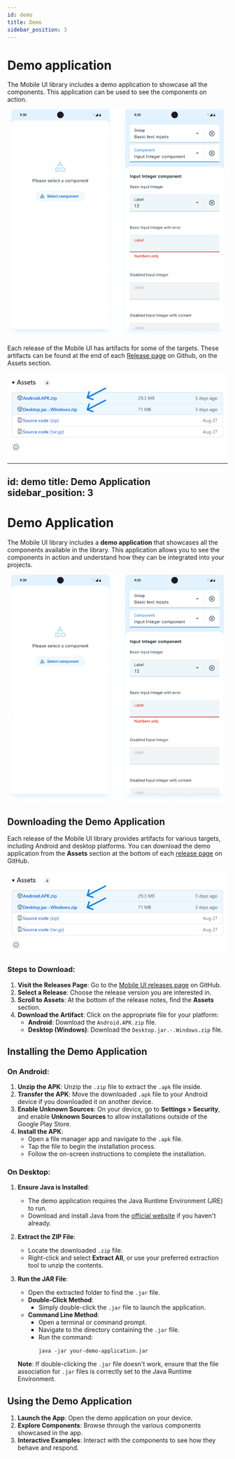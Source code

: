 ```yaml
---
id: demo
title: Demo
sidebar_position: 3
---
```


# Demo application

The Mobile UI library includes a demo application to showcase all the components. This application can be used to see the components on action.

![](resources/showcase.png)

Each release of the Mobile UI has artifacts for some of the targets. 
These artifacts can be found at the end of each [Release page](https://github.com/dhis2/dhis2-mobile-ui/releases) on Github, on the Assets section.

![](resources/assets.png)





---
id: demo
title: Demo Application
sidebar_position: 3
---

# Demo Application

The Mobile UI library includes a **demo application** that showcases all the components available in the library. This application allows you to see the components in action and understand how they can be integrated into your projects.

![](resources/showcase.png)

## Downloading the Demo Application

Each release of the Mobile UI library provides artifacts for various targets, including Android and desktop platforms. You can download the demo application from the **Assets** section at the bottom of each [release page](https://github.com/dhis2/dhis2-mobile-ui/releases) on GitHub.

![](resources/assets.png)

### Steps to Download:

1. **Visit the Releases Page**: Go to the [Mobile UI releases page](https://github.com/dhis2/dhis2-mobile-ui/releases) on GitHub.
2. **Select a Release**: Choose the release version you are interested in.
3. **Scroll to Assets**: At the bottom of the release notes, find the **Assets** section.
4. **Download the Artifact**: Click on the appropriate file for your platform:
    - **Android**: Download the `Android.APK.zip` file.
    - **Desktop (Windows)**: Download the `Desktop.jar.-.Windows.zip` file.

## Installing the Demo Application

### On Android:

1. **Unzip the APK**: Unzip the `.zip` file to extract the `.apk` file inside.
2. **Transfer the APK**: Move the downloaded `.apk` file to your Android device if you downloaded it on another device.
3. **Enable Unknown Sources**: On your device, go to **Settings > Security**, and enable **Unknown Sources** to allow installations outside of the Google Play Store.
4. **Install the APK**:
    - Open a file manager app and navigate to the `.apk` file.
    - Tap the file to begin the installation process.
    - Follow the on-screen instructions to complete the installation.

### On Desktop:

1. **Ensure Java is Installed**:

    - The demo application requires the Java Runtime Environment (JRE) to run.
    - Download and install Java from the [official website](https://www.java.com/en/download/) if you haven't already.

2. **Extract the ZIP File**:

    - Locate the downloaded `.zip` file.
    - Right-click and select **Extract All**, or use your preferred extraction tool to unzip the contents.

3. **Run the JAR File**:

    - Open the extracted folder to find the `.jar` file.
    - **Double-Click Method**:
        - Simply double-click the `.jar` file to launch the application.
    - **Command Line Method**:
        - Open a terminal or command prompt.
        - Navigate to the directory containing the `.jar` file.
        - Run the command:
          ```
          java -jar your-demo-application.jar
          ```

   **Note**: If double-clicking the `.jar` file doesn't work, ensure that the file association for `.jar` files is correctly set to the Java Runtime Environment.

## Using the Demo Application

1. **Launch the App**: Open the demo application on your device.
2. **Explore Components**: Browse through the various components showcased in the app.
3. **Interactive Examples**: Interact with the components to see how they behave and respond.
